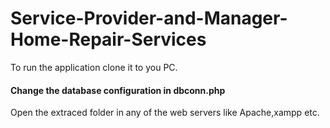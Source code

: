 # Service-Provider-and-Manager-Home-Repair-Services

To run the application clone it to you PC.

#### Change the database configuration in dbconn.php

Open the extraced folder in any of the web servers like Apache,xampp etc.
